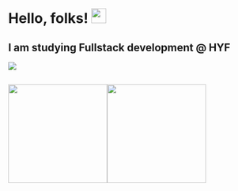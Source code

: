 # Hello, folks! <img src="https://raw.githubusercontent.com/MartinHeinz/MartinHeinz/master/wave.gif" width="30px">

## I am studying Fullstack development @ HYF


<img src="https://www.softpepper.ro/Content/Images/News/giphy.gif">

##
<div style="display: flex; flex-direction: row;">
    <img src="https://github-readme-stats.vercel.app/api/?username=Bereket-Gebreyesus&theme=default" style="height: 200px;" />
    <img src="https://github-readme-stats.vercel.app/api/top-langs/?username=Bereket-Gebreyesus&theme=default" style="height: 200px;" />
</div>

<!--
**Bereket-Gebreyesus/Bereket-Gebreyesus** is a ✨ _special_ ✨ repository because its `README.md` (this file) appears on your GitHub profile.

Here are some ideas to get you started:

- 🔭 I’m currently working on ...
- 🌱 I’m currently learning ...
- 👯 I’m looking to collaborate on ...
- 🤔 I’m looking for help with ...
- 💬 Ask me about ...
- 📫 How to reach me: ...
- 😄 Pronouns: ...
- ⚡ Fun fact: ...
-->
